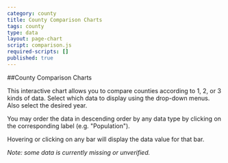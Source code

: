 ```yaml
---
category: county
title: County Comparison Charts
tags: county
type: data
layout: page-chart
script: comparison.js
required-scripts: []
published: true
---
```


##County Comparison Charts

This interactive chart allows you to compare counties according to 1, 2, or 3 kinds of data. Select which data to display using the drop-down menus. Also select the desired year. 

You may order the data in descending order by any data type by clicking on the corresponding label (e.g. "Population").

Hovering or clicking on any bar will display the data value for that bar.

*Note: some data is currently missing or unverified.*
